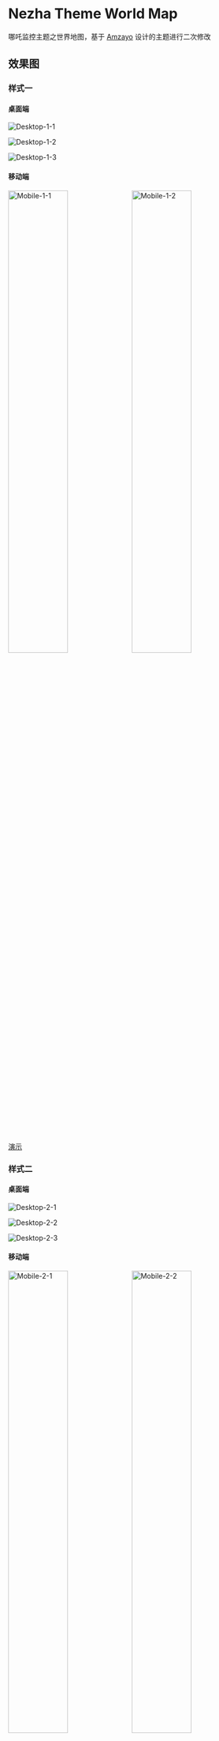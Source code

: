 # Nezha Theme World Map

哪吒监控主题之世界地图，基于 [Amzayo](https://blog.amzayo.com) 设计的主题进行二次修改

## 效果图

### 样式一

#### 桌面端

![Desktop-1-1](/screenshots/desktop-1-1.png)

![Desktop-1-2](/screenshots/desktop-1-2.png)

![Desktop-1-3](/screenshots/desktop-1-3.png)

#### 移动端

<p>
  <img alt="Mobile-1-1" src="/screenshots/mobile-1-1.jpg" width="49%" />
  <img alt="Mobile-1-2" src="/screenshots/mobile-1-2.jpg" width="49%" />
</p>

[演示](https://jks-collapse.pages.dev)

### 样式二

#### 桌面端

![Desktop-2-1](/screenshots/desktop-2-1.png)

![Desktop-2-2](/screenshots/desktop-2-2.png)

![Desktop-2-3](/screenshots/desktop-2-3.png)

#### 移动端

<p>
  <img alt="Mobile-2-1" src="/screenshots/mobile-2-1.jpg" width="49%" />
  <img alt="Mobile-2-2" src="/screenshots/mobile-2-2.jpg" width="49%" />
</p>

[演示](https://jks-tabs.pages.dev)

## 主要改动

- 增加世界地图
- 默认背景图为必应每日壁纸
- 小鸡的主要信息以标签组形式显示
- 小鸡离线时卡片为灰色
- 增加网络图表
- 支持 PWA，可安装到桌面或主屏幕

## 部署

本项目为纯前端，不依赖哪吒服务端渲染，所以需要一个新的站点

### 手动

下载 [样式一](https://github.com/reg233/nezha-theme-world-map/releases/latest/download/nezha-theme-world-map.zip) 或 [样式二](https://github.com/reg233/nezha-theme-world-map/releases/latest/download/nezha-theme-world-map-tabs.zip) 到站点的对应目录并解压

在 `Nginx` 或 `Caddy` 的配置文件中反代路径 `/api/` 、 `/view-password` 、 `/ws` 到哪吒面板地址

#### Nginx

```
location ~ ^(/api/|/view-password) {
    proxy_pass http://localhost:8008;
    proxy_set_header Host $host;
    proxy_set_header X-Real-IP $remote_addr;
    proxy_set_header X-Forwarded-For $proxy_add_x_forwarded_for;
    proxy_set_header X-Forwarded-Proto $scheme;
}

location /ws {
    proxy_pass http://localhost:8008;
    proxy_http_version 1.1;
    proxy_set_header Upgrade $http_upgrade;
    proxy_set_header Connection "upgrade";
    proxy_set_header Host $host;
    proxy_set_header X-Real-IP $remote_addr;
    proxy_set_header X-Forwarded-For $proxy_add_x_forwarded_for;
    proxy_set_header X-Forwarded-Proto $scheme;
}
```

#### Caddy

反代本地

```
example.com {
    root * /var/www/nezha-theme-world-map
    encode zstd gzip
    file_server

    @path {
        path /api/* /ws /view-password
    }

    reverse_proxy @path localhost:8008
}
```

反代远程

```
example.com {
    root * /var/www/nezha-theme-world-map
    encode zstd gzip
    file_server

    @path {
        path /api/* /ws /view-password
    }

    reverse_proxy @path https://foobar.com {
        header_up Host {upstream_hostport}
        header_up -Origin
    }
}
```

### Cloudflare Pages

> [!WARNING]
> 暂不支持密码访问

下载 [样式一](https://github.com/reg233/nezha-theme-world-map/releases/latest/download/nezha-theme-world-map.zip) 或 [样式二](https://github.com/reg233/nezha-theme-world-map/releases/latest/download/nezha-theme-world-map-tabs.zip) 到本地并解压

在 `index.html` 旁边创建一个名为 `_worker.js` 的文件，将下面的代码粘贴进去，再修改第 1 行中的域名

<details>

<summary>_worker.js</summary>

```js
const domain = "example.com";

export default {
  async fetch(request, env) {
    const url = new URL(request.url);
    if (url.pathname.startsWith("/api/")) {
      return handleRequest(request);
    } else if (url.pathname.startsWith("/ws")) {
      return handleWebSocket(request);
    }

    return env.ASSETS.fetch(request);
  },
};

const handleRequest = async (request) => {
  const url = new URL(request.url);
  url.host = domain;

  const modifiedRequest = new Request(url.toString(), {
    headers: request.headers,
    method: request.method,
    body: request.body,
    redirect: "follow",
  });
  const response = await fetch(modifiedRequest);

  return new Response(response.body, response);
};

const handleWebSocket = async (request) => {
  const upgradeHeader = request.headers.get("Upgrade");
  if (upgradeHeader !== "websocket") {
    return new Response("Expected WebSocket", { status: 400 });
  }

  const webSocket = new WebSocket(`wss://${domain}/ws`);
  webSocket.addEventListener("message", (event) => {
    server.send(event.data);
  });

  const [client, server] = Object.values(new WebSocketPair());
  server.accept();
  server.addEventListener("message", (event) => {
    webSocket.send(event.data);
  });

  return new Response(null, { status: 101, webSocket: client });
};
```

</details>

然后在 Cloudflare Pages 创建页面中点击 `上传资产` 按钮将所有文件上传

## 自定义

### 修改标题

在 `index.html` 中搜索 `监控室` 并替换

### 修改背景图

在 `index.html` 中搜索 `https://imgapi.cn/bing.php` 并替换

### 隐藏地图

在 `assets/index-xxxxxxxx.css` 底部加入以下内容

#### 样式一

```css
.ant-collapse-item:first-child{display:none}
```

#### 样式二

```css
.ant-collapse{display:none}@media only screen and (max-width:701px){.tabs{padding:16px}}@media only screen and (min-width:702px){.tabs{padding:4% 16px}}
```

## 已知问题

小鸡数量超过 100 时样式一会出现明显卡顿，建议使用样式二

## 声明

地图数据来自 [TopoJSON](https://github.com/topojson/world-atlas)，如有异议，请自行替换 `countries-50m.json`
